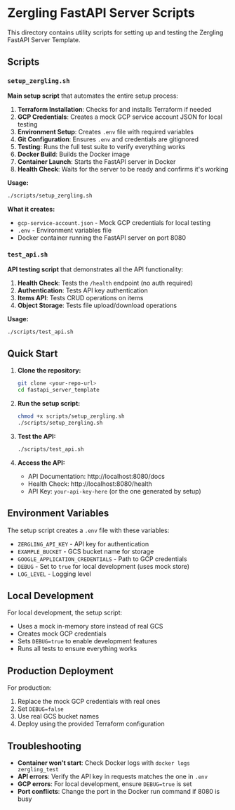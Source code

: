 # Zergling FastAPI Server Scripts

This directory contains utility scripts for setting up and testing the Zergling FastAPI Server Template.

## Scripts

### `setup_zergling.sh`
**Main setup script** that automates the entire setup process:

1. **Terraform Installation**: Checks for and installs Terraform if needed
2. **GCP Credentials**: Creates a mock GCP service account JSON for local testing
3. **Environment Setup**: Creates `.env` file with required variables
4. **Git Configuration**: Ensures `.env` and credentials are gitignored
5. **Testing**: Runs the full test suite to verify everything works
6. **Docker Build**: Builds the Docker image
7. **Container Launch**: Starts the FastAPI server in Docker
8. **Health Check**: Waits for the server to be ready and confirms it's working

**Usage:**
```bash
./scripts/setup_zergling.sh
```

**What it creates:**
- `gcp-service-account.json` - Mock GCP credentials for local testing
- `.env` - Environment variables file
- Docker container running the FastAPI server on port 8080

### `test_api.sh`
**API testing script** that demonstrates all the API functionality:

1. **Health Check**: Tests the `/health` endpoint (no auth required)
2. **Authentication**: Tests API key authentication
3. **Items API**: Tests CRUD operations on items
4. **Object Storage**: Tests file upload/download operations

**Usage:**
```bash
./scripts/test_api.sh
```

## Quick Start

1. **Clone the repository:**
   ```bash
   git clone <your-repo-url>
   cd fastapi_server_template
   ```

2. **Run the setup script:**
   ```bash
   chmod +x scripts/setup_zergling.sh
   ./scripts/setup_zergling.sh
   ```

3. **Test the API:**
   ```bash
   ./scripts/test_api.sh
   ```

4. **Access the API:**
   - API Documentation: http://localhost:8080/docs
   - Health Check: http://localhost:8080/health
   - API Key: `your-api-key-here` (or the one generated by setup)

## Environment Variables

The setup script creates a `.env` file with these variables:

- `ZERGLING_API_KEY` - API key for authentication
- `EXAMPLE_BUCKET` - GCS bucket name for storage
- `GOOGLE_APPLICATION_CREDENTIALS` - Path to GCP credentials
- `DEBUG` - Set to `true` for local development (uses mock store)
- `LOG_LEVEL` - Logging level

## Local Development

For local development, the setup script:
- Uses a mock in-memory store instead of real GCS
- Creates mock GCP credentials
- Sets `DEBUG=true` to enable development features
- Runs all tests to ensure everything works

## Production Deployment

For production:
1. Replace the mock GCP credentials with real ones
2. Set `DEBUG=false`
3. Use real GCS bucket names
4. Deploy using the provided Terraform configuration

## Troubleshooting

- **Container won't start**: Check Docker logs with `docker logs zergling_test`
- **API errors**: Verify the API key in requests matches the one in `.env`
- **GCP errors**: For local development, ensure `DEBUG=true` is set
- **Port conflicts**: Change the port in the Docker run command if 8080 is busy 